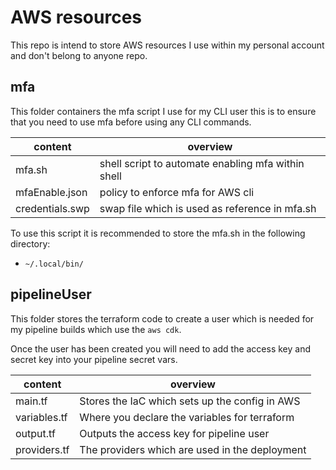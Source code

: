 # AWS resources

This repo is intend to store AWS resources I use within my personal account and
don't belong to anyone repo.

## mfa

This folder containers the mfa script I use for my CLI user this is to ensure
that you need to use mfa before using any CLI commands.

| content         | overview                                           |
|-----------------|----------------------------------------------------|
| mfa.sh          | shell script to automate enabling mfa within shell |
| mfaEnable.json  | policy to enforce mfa for AWS cli                  |
| credentials.swp | swap file which is used as reference in mfa.sh     |

To use this script it is recommended to store the mfa.sh in the following
directory:

- `~/.local/bin/`

## pipelineUser

This folder stores the terraform code to create a user which is needed for my
pipeline builds which use the `aws cdk`.

Once the user has been created you will need to add the access key and secret
key into your pipeline secret vars.

| content      | overview                                        |
|--------------|-------------------------------------------------|
| main.tf      | Stores the IaC which sets up the config in AWS  |
| variables.tf | Where you declare the variables for terraform   |
| output.tf    | Outputs the access key for pipeline user        |
| providers.tf | The providers which are used in the deployment  |
